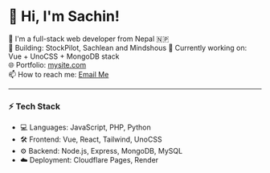 # 👋 Hi, I'm Sachin!

🚀 I'm a full-stack web developer from Nepal 🇳🇵  
💼 Building: StockPilot, Sachlean and Mindshous 
🔭 Currently working on: Vue + UnoCSS + MongoDB stack  
🌐 Portfolio: [mysite.com](https://sachinpandey.com.np)  
📫 How to reach me: [Email Me](sachinpae0@gmail.com)  

---

### ⚡ Tech Stack
- 💻 Languages: JavaScript, PHP, Python
- 🛠️ Frontend: Vue, React, Tailwind, UnoCSS
- ⚙️ Backend: Node.js, Express, MongoDB, MySQL
- ☁️ Deployment: Cloudflare Pages, Render

